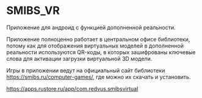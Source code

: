 # SMIBS_VR
Приложение для андроид с функцией дополненной реальности.

Приложение полноценно работает в центральном офисе библиотеки, потому как для отображения виртуальных моделей в дополненной реальности используются QR-коды, в которых зашифрованы ключевые слова для активации загрузки виртуальной 3D модели.

Игры в приложении ведут на официальный сайт библиотеки https://smibs.ru/computer-games/, где можно их скачать и установить.

https://apps.rustore.ru/app/com.redvus.smibsvirtual
